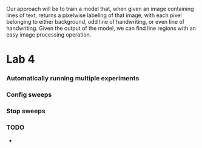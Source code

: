 Our approach will be to train a model that, when given an image containing lines of text, returns a pixelwise labeling of that image, with each pixel belonging to either background, odd line of handwriting, or even line of handwriting.
Given the output of the model, we can find line regions with an easy image processing operation.



# Lab 4
### Automatically running multiple experiments


### Config sweeps 



### Stop sweeps 


### TODO 
- 